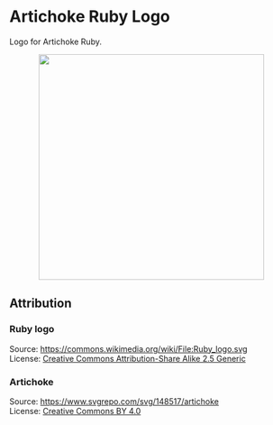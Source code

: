 # Artichoke Ruby Logo

Logo for Artichoke Ruby.

<p align="center">
  <img width="400" height="400" src="https://artichoke.github.io/logo/logo.svg">
</p>

## Attribution

### Ruby logo

Source: <https://commons.wikimedia.org/wiki/File:Ruby_logo.svg>  
License:
[Creative Commons Attribution-Share Alike 2.5 Generic](https://creativecommons.org/licenses/by-sa/2.5/deed.en)

### Artichoke

Source: <https://www.svgrepo.com/svg/148517/artichoke>  
License: [Creative Commons BY 4.0](https://creativecommons.org/licenses/by/4.0/)
